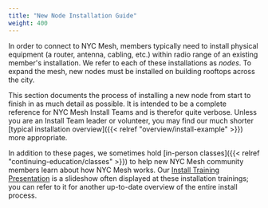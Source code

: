 ```yaml
---
title: "New Node Installation Guide"
weight: 400
---
```


In order to connect to NYC Mesh, members typically need to install physical equipment (a router, antenna, cabling, etc.) within radio range of an existing member's installation. We refer to each of these installations as *nodes*. To expand the mesh, new nodes must be installed on building rooftops across the city.

This section documents the process of installing a new node from start to finish in as much detail as possible. It is intended to be a complete reference for NYC Mesh Install Teams and is therefor quite verbose. Unless you are an Install Team leader or volunteer, you may find our much shorter [typical installation overview]({{< relref "overview/install-example" >}}) more appropriate.

In addition to these pages, we sometimes hold [in-person classes]({{< relref "continuing-education/classes" >}}) to help new NYC Mesh community members learn about how NYC Mesh works. Our [Install Training Presentation](https://docs.google.com/presentation/d/1Y0bafeH7h9SuAOrUSC_WHOnA7q-rLGTD0OOOmZLBETg/edit?usp=sharing) is a slideshow often displayed at these installation trainings; you can refer to it for another up-to-date overview of the entire install process.

